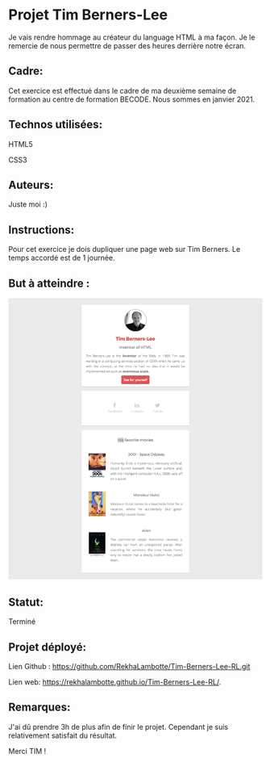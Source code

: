 # Projet Tim Berners-Lee
Je vais rendre hommage au créateur du language HTML à ma façon. Je le remercie de nous permettre de passer des heures derrière notre écran. 

## Cadre:
Cet exercice est effectué dans le cadre de ma deuxième semaine de formation au centre de formation BECODE. 
Nous sommes en janvier 2021.

## Technos utilisées:
HTML5

CSS3

## Auteurs: 
Juste moi :)

## Instructions:
Pour cet exercice je dois dupliquer une page web sur Tim Berners. Le temps accordé est de 1 journée. 

## But à atteindre :
![Site web à dupliquer](image/goal-tim-css.png)

## Statut:
Terminé

## Projet déployé: 
Lien Github : https://github.com/RekhaLambotte/Tim-Berners-Lee-RL.git

Lien web: https://rekhalambotte.github.io/Tim-Berners-Lee-RL/.

## Remarques:
J'ai dû prendre 3h de plus afin de finir le projet.
Cependant je suis relativement satisfait du résultat.


Merci TIM !
